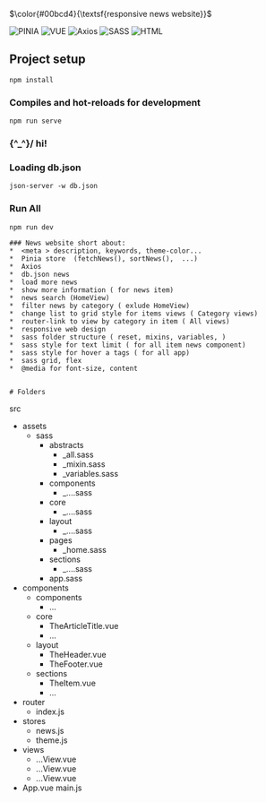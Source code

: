 $\color{#00bcd4}{\textsf{responsive news website}}$

![PINIA](https://img.shields.io/badge/PINIA-00bcd4?style=flat&logo=vuedotjs&logoColor=fff)
![VUE](https://img.shields.io/badge/Vue%20JS%203-00bcd4?style=flat&logo=vuedotjs&logoColor=fff)
![Axios](https://img.shields.io/badge/axios-00bcd4?style=flat&logo=axios&logoColor=fff)
![SASS](https://img.shields.io/badge/SASS-00bcd4?style=flat&logo=sass&logoColor=fff)
![HTML](https://img.shields.io/badge/HTML%205-00bcd4?style=flat&logo=html5&logoColor=fff)
 
## Project setup
```
npm install
```

### Compiles and hot-reloads for development
```
npm run serve
```
###   \{^_^}/ hi!

###  Loading db.json
```
json-server -w db.json
```
### Run All
```
npm run dev

### News website short about:
*  <meta > description, keywords, theme-color...
*  Pinia store  (fetchNews(), sortNews(),  ...)
*  Axios
*  db.json news
*  load more news
*  show more information ( for news item)
*  news search (HomeView)
*  filter news by category ( exlude HomeView)
*  change list to grid style for items views ( Category views)
*  router-link to view by category in item ( All views)
*  responsive web design 
*  sass folder structure ( reset, mixins, variables, )
*  sass style for text limit ( for all item news component)
*  sass style for hover a tags ( for all app)
*  sass grid, flex
*  @media for font-size, content


# Folders
```
src
   - assets
      - sass
         - abstracts
            - _all.sass
            - _mixin.sass
            - _variables.sass
         - components
            - _....sass
         - core
            - _....sass
         - layout
            - _....sass
         - pages
            - _home.sass
         - sections
            - _....sass
         - app.sass
   - components
      - components
         - ...
      - core
         - TheArticleTitle.vue
         - ...
      - layout
         - TheHeader.vue
         - TheFooter.vue
      - sections
         - TheItem.vue
         - ...
   - router
      - index.js
   - stores
      - news.js
      - theme.js
   - views
      - ...View.vue
      - ...View.vue
      - ...View.vue
   - App.vue
   main.js
```

